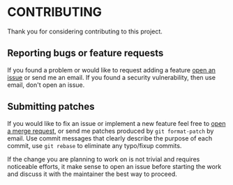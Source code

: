 # CONTRIBUTING

Thank you for considering contributing to this project.

## Reporting bugs or feature requests

If you found a problem or would like to request adding a feature [open an
issue](https://github.com/trinitum/RedisDB/issues) or send me an email. If you
found a security vulnerability, then use email, don't open an issue.

## Submitting patches

If you would like to fix an issue or implement a new feature feel free to [open
a merge request](https://github.com/trinitum/RedisDB/pulls), or send me
patches produced by `git format-patch` by email. Use commit messages that
clearly describe the purpose of each commit, use `git rebase` to eliminate any
typo/fixup commits.

If the change you are planning to work on is not trivial and requires
noticeable efforts, it make sense to open an issue before starting the work and
discuss it with the maintainer the best way to proceed.
